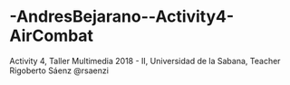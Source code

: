 # -AndresBejarano--Activity4-AirCombat
Activity 4, Taller Multimedia 2018 - II, Universidad de la Sabana, Teacher Rigoberto Sáenz @rsaenzi

